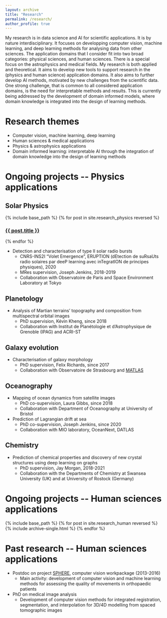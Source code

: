 ```yaml
---
layout: archive
title: "Research"
permalink: /research/
author_profile: true
---
```


My research is in data science and AI for scientific applications.
It is by nature interdisciplinary.
It focuses on developping computer vision, machine learning, and deep learning methods for analysing data from other sciences.
The application domains that I consider fit into two broad categories: physical sciences, and human sciences.
There is a special focus on the astrophysics and medical fields.
My research is both applied and theoretical. It aims to develop new tools to support research in the (physics and human science) application domains.
It also aims to further develop AI methods, motivated by new challenges from the scientific data.
One strong challenge, that is common to all considered application domains, is the need for interpretable methods and results.
This is currently being addressed by the development of domain informed models, where domain knowledge is integrated into the design of learning methods.

Research themes
======
* Computer vision, machine learning, deep learning
* Human sciences & medical applications
* Physics & astrophysics applications
* Domain informed learning: interpretable AI through the integration of domain knowledge into the design of learning methods

Ongoing projects -- Physics applications
======

Solar Physics
------

{% include base_path %}
{% for post in site.research_physics reversed %}
  <div class="project">
    <h3><a href="{{ post.url }}">{{ post.title }}</a></h3>
  </div>
{% endfor %}

* Detection and characterisation of type II solar radio bursts
    * CNRS-INS2I “Volet Emergence”, ERUPTION (dEtection de suRsaUts radio solaires par deeP learning avec inTegratION de principes physiques), 2020
    * MRes supervision, Joseph Jenkins, 2018-2019
    * Collaboration with Observatoire de Paris and Space Environment Laboratory at Tokyo

Planetology
------
* Analysis of Martian terrains’ topography and composition from multispectral orbital images
    * PhD supervision, Kévin Kheng, since 2018
    * Collaboration with Institut de Planétologie et d’Astrophysique de Grenoble (IPAG) and ACRI-ST

Galaxy evolution
------
* Characterisation of galaxy morphology
    * PhD supervision, Felix Richards, since 2017
    * Collaboration with Observatoire de Strasbourg and [MATLAS](http://obas-matlas.u-strasbg.fr/WP/)

Oceanography
------
* Mapping of ocean dynamics from satellite images
    * PhD co-supervision, Laura Gibbs, since 2018
    * Collaboration with Department of Oceanography at University of Bristol
* Prediction of Lagrangian drift at sea
    * PhD co-supervision, Joseph Jenkins, since 2020
    * Collaboration with MIO laboratory, OceanNext, DATLAS

Chemistry
------
*	Prediction of chemical properties and discovery of new crystal structures using deep learning on graphs
    * PhD supervision, Jay Morgan, 2018-2021
    * Collaboration with the Departments of Chemistry at Swansea University (UK) and at University of Rostock (Germany)

Ongoing projects -- Human sciences applications
======

{% include base_path %}
{% for post in site.research_human reversed %}
  {% include archive-single.html %}
{% endfor %}


Past research -- Human sciences applications
======
* Postdoc on project [SPHERE](https://research-information.bris.ac.uk/en/projects/sphere-epsrc-irc), computer vision workpackage (2013-2016)
    * Main activity: development of computer vision and machine learning methods for assessing the quality of movements in orthopaedic patients
* PhD on medical image analysis
    * Development of computer vision methods for integrated registration, segmentation, and interpolation for 3D/4D modelling from spaced tomographic images
